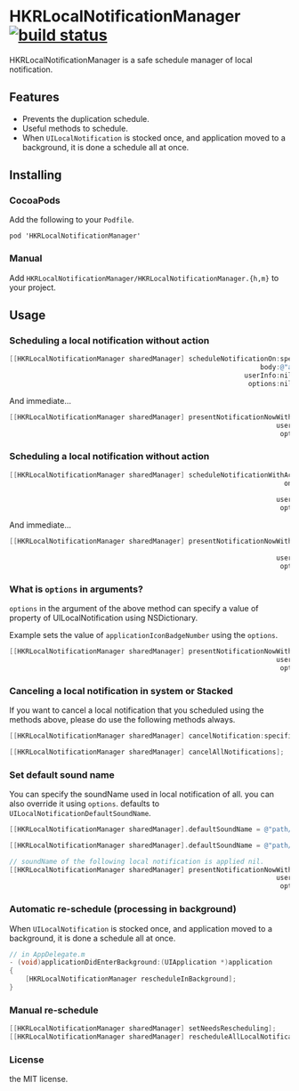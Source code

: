 # HKRLocalNotificationManager [![build status](https://api.travis-ci.org/hokuron/HKRLocalNotificationManager.png?branch=master)](https://travis-ci.org/hokuron/HKRLocalNotificationManager)

HKRLocalNotificationManager is a safe schedule manager of local notification.  

## Features

* Prevents the duplication schedule.
* Useful methods to schedule.
* When `UILocalNotification` is stocked once, and application moved to a background, it is done a schedule all at once.

## Installing

### CocoaPods

Add the following to your `Podfile`.

```
pod 'HKRLocalNotificationManager'
```

### Manual

Add `HKRLocalNotificationManager/HKRLocalNotificationManager.{h,m}` to your project.

## Usage

### Scheduling a local notification without action

```objectivec
[[HKRLocalNotificationManager sharedManager] scheduleNotificationOn:specificDate
                                                               body:@"alert body"
                                                           userInfo:nil
                                                            options:nil];
```

And immediate…

```objectivec
[[HKRLocalNotificationManager sharedManager] presentNotificationNowWithBody:@"alert body"
                                                                   userInfo:nil
                                                                    options:nil];
```

### Scheduling a local notification without action

```objectivec
[[HKRLocalNotificationManager sharedManager] scheduleNotificationWithAction:@"action title"
                                                                     onDate:specificDate
                                                                       body:@"alert body"
                                                                   userInfo:nil
                                                                    options:nil];
```

And immediate...

```objectivec
[[HKRLocalNotificationManager sharedManager] presentNotificationNowWithAction:@"action title"
                                                                       body:@"alert body"
                                                                   userInfo:nil
                                                                    options:nil];
```

### What is `options` in arguments?

`options` in the argument of the above method can specify a value of property of UILocalNotification using NSDictionary.  
  
Example sets the value of `applicationIconBadgeNumber` using the `options`.

```objectivec
[[HKRLocalNotificationManager sharedManager] presentNotificationNowWithBody:@"alert body"
                                                                   userInfo:nil
                                                                    options:@{@"applicationIconBadgeNumber": @10}];
```

### Canceling a local notification in system or Stacked

If you want to cancel a local notification that you scheduled using the methods above, please do use the following methods always.  

```objectivec
[[HKRLocalNotificationManager sharedManager] cancelNotification:specificLocalNotification];
```

```objectivec
[[HKRLocalNotificationManager sharedManager] cancelAllNotifications];
```

### Set default sound name

You can specify the soundName used in local notification of all. you can also override it using `options`. defaults to `UILocalNotificationDefaultSoundName`.

```objectivec
[[HKRLocalNotificationManager sharedManager].defaultSoundName = @"path/to/soundName/file";
```
```objectivec
[[HKRLocalNotificationManager sharedManager].defaultSoundName = @"path/to/soundName/file";

// soundName of the following local notification is applied nil.
[[HKRLocalNotificationManager sharedManager] presentNotificationNowWithBody:@"alert body"
                                                                   userInfo:nil
                                                                    options:@{@"soundName": [NSNull null]}];
```

### Automatic re-schedule (processing in background)

When `UILocalNotification` is stocked once, and application moved to a background, it is done a schedule all at once.

```objectivec
// in AppDelegate.m
- (void)applicationDidEnterBackground:(UIApplication *)application
{
    [HKRLocalNotificationManager rescheduleInBackground];
}
```

### Manual re-schedule

```objectivec
[[HKRLocalNotificationManager sharedManager] setNeedsRescheduling];
[[HKRLocalNotificationManager sharedManager] rescheduleAllLocalNotificationsIfNeeded];
```

### License

the MIT license.

